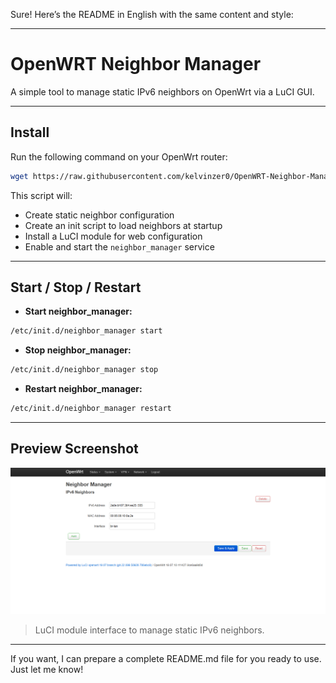 Sure! Here’s the README in English with the same content and style:

---

# OpenWRT Neighbor Manager

A simple tool to manage static IPv6 neighbors on OpenWrt via a LuCI GUI.

---

## Install

Run the following command on your OpenWrt router:

```bash
wget https://raw.githubusercontent.com/kelvinzer0/OpenWRT-Neighbor-Manager/refs/heads/main/install.sh -O - | sh
```

This script will:

* Create static neighbor configuration
* Create an init script to load neighbors at startup
* Install a LuCI module for web configuration
* Enable and start the `neighbor_manager` service

---

## Start / Stop / Restart

* **Start neighbor\_manager:**

```bash
/etc/init.d/neighbor_manager start
```

* **Stop neighbor\_manager:**

```bash
/etc/init.d/neighbor_manager stop
```

* **Restart neighbor\_manager:**

```bash
/etc/init.d/neighbor_manager restart
```

---

## Preview Screenshot

![Neighbor Manager LuCI](https://raw.githubusercontent.com/kelvinzer0/OpenWRT-Neighbor-Manager/main/screenshot.png)

> LuCI module interface to manage static IPv6 neighbors.

---

If you want, I can prepare a complete README.md file for you ready to use. Just let me know!

